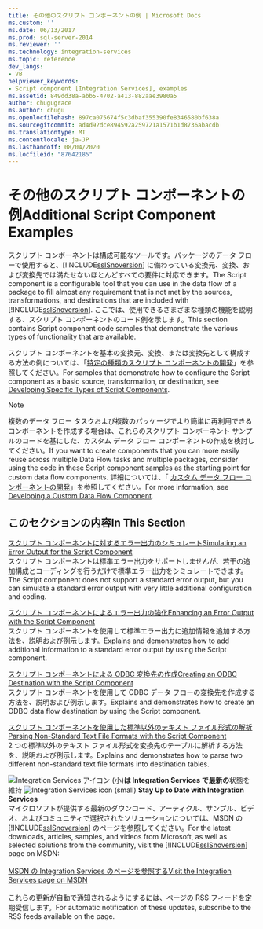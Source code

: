 ```yaml
---
title: その他のスクリプト コンポーネントの例 | Microsoft Docs
ms.custom: ''
ms.date: 06/13/2017
ms.prod: sql-server-2014
ms.reviewer: ''
ms.technology: integration-services
ms.topic: reference
dev_langs:
- VB
helpviewer_keywords:
- Script component [Integration Services], examples
ms.assetid: 849dd38a-abb5-4702-a413-882aae3980a5
author: chugugrace
ms.author: chugu
ms.openlocfilehash: 897ca075674f5c3dbaf355390fe8346580bf638a
ms.sourcegitcommit: ad4d92dce894592a259721a1571b1d8736abacdb
ms.translationtype: MT
ms.contentlocale: ja-JP
ms.lasthandoff: 08/04/2020
ms.locfileid: "87642185"
---
```

# <a name="additional-script-component-examples"></a><span data-ttu-id="3b291-102">その他のスクリプト コンポーネントの例</span><span class="sxs-lookup"><span data-stu-id="3b291-102">Additional Script Component Examples</span></span>
  <span data-ttu-id="3b291-103">スクリプト コンポーネントは構成可能なツールです。パッケージのデータ フローで使用すると、[!INCLUDE[ssISnoversion](../../includes/ssisnoversion-md.md)] に備わっている変換元、変換、および変換先では満たせないほとんどすべての要件に対応できます。</span><span class="sxs-lookup"><span data-stu-id="3b291-103">The Script component is a configurable tool that you can use in the data flow of a package to fill almost any requirement that is not met by the sources, transformations, and destinations that are included with [!INCLUDE[ssISnoversion](../../includes/ssisnoversion-md.md)].</span></span> <span data-ttu-id="3b291-104">ここでは、使用できるさまざまな種類の機能を説明する、スクリプト コンポーネントのコード例を示します。</span><span class="sxs-lookup"><span data-stu-id="3b291-104">This section contains Script component code samples that demonstrate the various types of functionality that are available.</span></span>  
  
 <span data-ttu-id="3b291-105">スクリプト コンポーネントを基本の変換元、変換、または変換先として構成する方法の例については、「[特定の種類のスクリプト コンポーネントの開発](../extending-packages-scripting-data-flow-script-component-types/developing-specific-types-of-script-components.md)」を参照してください。</span><span class="sxs-lookup"><span data-stu-id="3b291-105">For samples that demonstrate how to configure the Script component as a basic source, transformation, or destination, see [Developing Specific Types of Script Components](../extending-packages-scripting-data-flow-script-component-types/developing-specific-types-of-script-components.md).</span></span>  
  
> [!NOTE]  
>  <span data-ttu-id="3b291-106">複数のデータ フロー タスクおよび複数のパッケージでより簡単に再利用できるコンポーネントを作成する場合は、これらのスクリプト コンポーネント サンプルのコードを基にした、カスタム データ フロー コンポーネントの作成を検討してください。</span><span class="sxs-lookup"><span data-stu-id="3b291-106">If you want to create components that you can more easily reuse across multiple Data Flow tasks and multiple packages, consider using the code in these Script component samples as the starting point for custom data flow components.</span></span> <span data-ttu-id="3b291-107">詳細については、「 [カスタム データ フロー コンポーネントの開発](../extending-packages-custom-objects/data-flow/developing-a-custom-data-flow-component.md)」を参照してください。</span><span class="sxs-lookup"><span data-stu-id="3b291-107">For more information, see [Developing a Custom Data Flow Component](../extending-packages-custom-objects/data-flow/developing-a-custom-data-flow-component.md).</span></span>  
  
## <a name="in-this-section"></a><span data-ttu-id="3b291-108">このセクションの内容</span><span class="sxs-lookup"><span data-stu-id="3b291-108">In This Section</span></span>  
 [<span data-ttu-id="3b291-109">スクリプト コンポーネントに対するエラー出力のシミュレート</span><span class="sxs-lookup"><span data-stu-id="3b291-109">Simulating an Error Output for the Script Component</span></span>](../extending-packages-scripting-data-flow-script-component-examples/simulating-an-error-output-for-the-script-component.md)  
 <span data-ttu-id="3b291-110">スクリプト コンポーネントは標準エラー出力をサポートしませんが、若干の追加構成とコーディングを行うだけで標準エラー出力をシミュレートできます。</span><span class="sxs-lookup"><span data-stu-id="3b291-110">The Script component does not support a standard error output, but you can simulate a standard error output with very little additional configuration and coding.</span></span>  
  
 [<span data-ttu-id="3b291-111">スクリプト コンポーネントによるエラー出力の強化</span><span class="sxs-lookup"><span data-stu-id="3b291-111">Enhancing an Error Output with the Script Component</span></span>](../extending-packages-scripting-data-flow-script-component-examples/enhancing-an-error-output-with-the-script-component.md)  
 <span data-ttu-id="3b291-112">スクリプト コンポーネントを使用して標準エラー出力に追加情報を追加する方法を、説明および例示します。</span><span class="sxs-lookup"><span data-stu-id="3b291-112">Explains and demonstrates how to add additional information to a standard error output by using the Script component.</span></span>  
  
 [<span data-ttu-id="3b291-113">スクリプト コンポーネントによる ODBC 変換先の作成</span><span class="sxs-lookup"><span data-stu-id="3b291-113">Creating an ODBC Destination with the Script Component</span></span>](../extending-packages-scripting-data-flow-script-component-examples/creating-an-odbc-destination-with-the-script-component.md)  
 <span data-ttu-id="3b291-114">スクリプト コンポーネントを使用して ODBC データ フローの変換先を作成する方法を、説明および例示します。</span><span class="sxs-lookup"><span data-stu-id="3b291-114">Explains and demonstrates how to create an ODBC data flow destination by using the Script component.</span></span>  
  
 [<span data-ttu-id="3b291-115">スクリプト コンポーネントを使用した標準以外のテキスト ファイル形式の解析</span><span class="sxs-lookup"><span data-stu-id="3b291-115">Parsing Non-Standard Text File Formats with the Script Component</span></span>](../extending-packages-scripting-data-flow-script-component-examples/parsing-non-standard-text-file-formats-with-the-script-component.md)  
 <span data-ttu-id="3b291-116">2 つの標準以外のテキスト ファイル形式を変換先のテーブルに解析する方法を、説明および例示します。</span><span class="sxs-lookup"><span data-stu-id="3b291-116">Explains and demonstrates how to parse two different non-standard text file formats into destination tables.</span></span>  
  
<span data-ttu-id="3b291-117">![Integration Services アイコン (小)](../media/dts-16.gif "Integration Services のアイコン (小)")**は Integration Services で最新の**状態を維持  </span><span class="sxs-lookup"><span data-stu-id="3b291-117">![Integration Services icon (small)](../media/dts-16.gif "Integration Services icon (small)")  **Stay Up to Date with Integration Services**</span></span><br /> <span data-ttu-id="3b291-118">マイクロソフトが提供する最新のダウンロード、アーティクル、サンプル、ビデオ、およびコミュニティで選択されたソリューションについては、MSDN の [!INCLUDE[ssISnoversion](../../includes/ssisnoversion-md.md)] のページを参照してください。</span><span class="sxs-lookup"><span data-stu-id="3b291-118">For the latest downloads, articles, samples, and videos from Microsoft, as well as selected solutions from the community, visit the [!INCLUDE[ssISnoversion](../../includes/ssisnoversion-md.md)] page on MSDN:</span></span><br /><br /> [<span data-ttu-id="3b291-119">MSDN の Integration Services のページを参照する</span><span class="sxs-lookup"><span data-stu-id="3b291-119">Visit the Integration Services page on MSDN</span></span>](https://go.microsoft.com/fwlink/?LinkId=136655)<br /><br /> <span data-ttu-id="3b291-120">これらの更新が自動で通知されるようにするには、ページの RSS フィードを定期受信します。</span><span class="sxs-lookup"><span data-stu-id="3b291-120">For automatic notification of these updates, subscribe to the RSS feeds available on the page.</span></span>  
  
  
